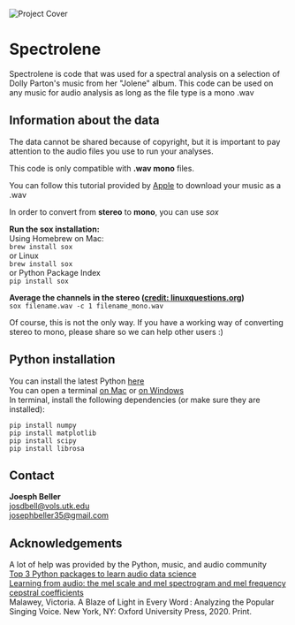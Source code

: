 ![Project Cover](https://github.com/josephbeller/spectrolene/blob/master/img/spectrolene_cover.png)

# Spectrolene
Spectrolene is code that was used for a spectral analysis on a selection of Dolly Parton's music from her "Jolene" album. This code can be used on any music for audio analysis as long as the file type is a mono .wav

## Information about the data

The data cannot be shared because of copyright, but it is important to pay attention to the audio files you use to run your analyses.

This code is only compatible with **.wav mono** files.

You can follow this tutorial provided by [Apple][applemusic] to download your music as a .wav

In order to convert from **stereo** to **mono**, you can use *sox*

**Run the sox installation:**\
Using Homebrew on Mac:\
``` brew install sox  ```\
or Linux\
``` brew install sox  ```\
or Python Package Index\
``` pip install sox ```

**Average the channels in the stereo ([credit: linuxquestions.org])**\
``` sox filename.wav -c 1 filename_mono.wav ```

Of course, this is not the only way. If you have a working way of converting stereo to mono, please share so we can help other users :)

## Python installation
You can install the latest Python [here][l1]\
You can open a terminal [on Mac][l2] or [on Windows][l3]\
In terminal, install the following dependencies (or make sure they are installed):
```
pip install numpy
pip install matplotlib
pip install scipy
pip install librosa 
```

## Contact
**Joesph Beller**\
josdbell@vols.utk.edu\
josephbeller35@gmail.com

## Acknowledgements
A lot of help was provided by the Python, music, and audio community\
[Top 3 Python packages to learn audio data science][l4]\
[Learning from audio: the mel scale and mel spectrogram and mel frequency cepstral coefficients][l5]\
Malawey, Victoria. A Blaze of Light in Every Word : Analyzing the Popular Singing Voice. New York, NY: Oxford University Press, 2020. Print.


[//]: #References

[applemusic]: <https://support.apple.com/en-us/HT204310>
[credit: linuxquestions.org]: <https://www.linuxquestions.org/questions/slackware-14/use-sox-to-make-a-file-mono-848072/>
[l1]: <https://www.python.org/downloads/>
[l2]: <https://www.youtube.com/watch?v=U8qQup7_nuo>
[l3]: <https://www.youtube.com/watch?v=8Iyldhkrh7E>
[l4]: <https://towardsdatascience.com/top-3-python-packages-to-learn-audio-data-science-project-cbd11c100fe7>
[l5]: <https://towardsdatascience.com/learning-from-audio-the-mel-scale-mel-spectrograms-and-mel-frequency-cepstral-coefficients-f5752b6324a8#:~:text=Leveraging%20Mel%20Spectrograms%20is%20a,learn%20from%20the%20recorded%20sounds.>
